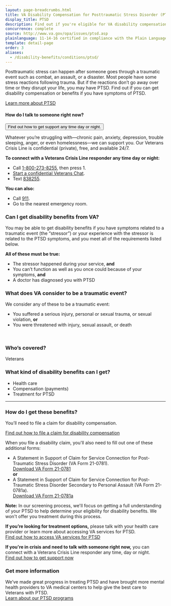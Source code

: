 ```yaml
---
layout: page-breadcrumbs.html
title: VA Disability Compensation for Posttraumatic Stress Disorder (PTSD)
display_title: PTSD
description: Find out if you're eligible for VA disability compensation for posttraumatic stress disorder (PSTD). Learn how to file your claim for PTSD disability payments, and get more information about our PTSD programs.
concurrence: complete
source: http://www.va.gov/opa/issues/ptsd.asp
plainlanguage: 11-14-16 certified in compliance with the Plain Language Act
template: detail-page
order: 3
aliases:
  - /disability-benefits/conditions/ptsd/
---
```

<div class="va-introtext">
  
Posttraumatic stress can happen after someone goes through a traumatic event such as combat, an assault, or a disaster. Most people have some stress reactions following trauma. But if the reactions don’t go away over time or they disrupt your life, you may have PTSD. Find out if you can get disability compensation or benefits if you have symptoms of PTSD. <br>

[Learn more about PTSD](https://www.ptsd.va.gov/)

</div>

<span id="get-help-now"></span>
<div class="usa-alert usa-alert-warning">
  <div class="usa-alert-body">
	<h4 class="usa-alert-heading">How do I talk to someone right now?</h4>
	<button id="crisis-expander-link" class="additional-info-button va-button-link" aria-expanded="false">
		<span class="additional-info-title">Find out how to get support any time day or night.
		<i class="fa fa-angle-down"></i>
		</span>
	</button>
	<div id="crisis-expander-content" class="expander-content expander-content-closed">
	  <div class="expander-content-inner usa-alert-text">
	    <p>Whatever you’re struggling with—chronic pain, anxiety, depression, trouble sleeping, anger, or even homelessness—we can support you. Our Veterans Crisis Line is confidential (private), free, and available 24/7.</p>
	    <p><strong>To connect with a Veterans Crisis Line responder any time day or night:</strong></p>	  
	    <ul>
              <li>Call <a href="tel:+1-800-273-8255">1-800-273-8255</a>, then press 1.</li>
	      <li><a href="https://www.veteranscrisisline.net/ChatTermsOfService.aspx?account=Veterans%20Chat/" class="no-external-icon" >Start a confidential Veterans Chat</a>.</li>
  	      <li>Text <a href="sms:838255">838255</a>.</li>
            </ul>
     	    <p><strong>You can also:</strong></p>	  
            <ul>
              <li>Call <a href="tel:911">911</a>.</li>
	      <li>Go to the nearest emergency room.</li>
	    </ul>
	  </div>
  	</div>
      </div>
    </div>


<div class="feature" markdown="1">

<span id="ptsd-disability-eligibility"></span>

### Can I get disability benefits from VA?

You may be able to get disability benefits if you have symptoms related to a traumatic event (the “stressor”) or your experience with the stressor is related to the PTSD symptoms, and you meet all of the requirements listed below. 

**All of these must be true:**
- The stressor happened during your service, **and**
- You can’t function as well as you once could because of your symptoms, **and**
- A doctor has diagnosed you with PTSD

### What does VA consider to be a traumatic event?

We consider any of these to be a traumatic event:

- You suffered a serious injury, personal or sexual trauma, or sexual violation, **or** 
- You were threatened with injury, sexual assault, or death

<br>

### Who’s covered?

Veterans
</div>

### What kind of disability benefits can I get?

- Health care
- Compensation (payments)
- Treatment for PTSD

--------

### How do I get these benefits?

You’ll need to file a claim for disability compensation. <br>

[Find out how to file a claim for disability compensation](/disability/how-to-file-claim/)

When you file a disability claim, you'll also need to fill out one of these additional forms:
- A Statement in Support of Claim for Service Connection for Post-Traumatic Stress Disorder (VA Form 21-0781).<br>
[Download VA Form 21-0781](https://www.vba.va.gov/pubs/forms/VBA-21-0781-ARE.PDF)<br>
 **or**<br>
- A Statement in Support of Claim for Service Connection for Post-Traumatic Stress Disorder Secondary to Personal Assault (VA Form 21-0781a).<br>
[Download VA Form 21-0781a](https://www.vba.va.gov/pubs/forms/VBA-21-0781a-ARE.PDF)

**Note:** In our screening process, we'll focus on getting a full understanding of your PTSD to help determine your eligibility for disability benefits. We won't offer you treatment during this process.

**If you’re looking for treatment options,** please talk with your health care provider or learn more about accessing VA services for PTSD. <br>
[Find out how to access VA services for PTSD](/health-care/health-needs-conditions/mental-health/ptsd/#access-services)

**If you're in crisis and need to talk with someone right now,** you can connect with a Veterans Crisis Line responder any time, day or night. <br>
[Find out how to get support now](#get-help-now)

### Get more information 
We’ve made great progress in treating PTSD and have brought more mental health providers to VA medical centers to help give the best care to Veterans with PTSD. <br>
[Learn about our PTSD programs](https://www.mentalhealth.va.gov/PTSD.asp)
